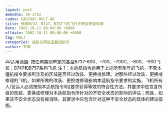 ```yaml
---
layout: post
amendno: 39-3783
cadno: CAD2002-MULT-40
title: 修改B737、B747、B757飞机飞行手册及安装标牌
date: 2002-10-11 00:00:00 +0800
effdate: 2002-10-11 00:00:00 +0800
tag: MULT
categories: 民航总局航空器适航司
author: 罗鹰
---
```


##适用范围:
按任何类别审定的各型B737-600、-700、-700C、-800、-900飞机；B747和B757系列飞机
注 1：本适航指令适用于上述所有型号的飞机，不管本适航指令要求所涉及的区域是否经过改装、更换或修理。对那些经过改装、更换或修理的飞机，如果所做的改装、更换或修理影响本适航指令要求的实施，飞机所有人/营运人必须按照本适航指令II段要求获得等效的符合性方法。其要求中应包含所做的改装、更换或修理对本适航指令所针对的不安全状态的影响的评估；而且，如果该不安全状态没有被消除，其要求中应包含针对这种不安全状态的具体的建议措施。

